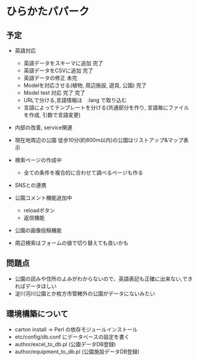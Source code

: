 # ひらかたパパーク

## 予定

* 英語対応
  * 英語データをスキーマに追加 完了
  * 英語データをCSVに追加 完了
  * 英語データの修正 未完
  * Modelを対応させる(植物, 周辺施設, 遊具, 公園) 完了
  * Model test 対応 完了 完了
  * URLで分ける,言語情報は　:lang で取り込む
  * 言語によってテンプレートを分ける(共通部分を作り, 言語毎にファイルを作成, 引数で言語変更)

* 内部の改善, service関連

* 現在地周辺の公園 徒歩10分(約800m以内)の公園はリストアップ&マップ表示

* 検索ページの作成中
  * 全ての条件を複合的に合わせて調べるページも作る

* SNSとの連携
* 公園コメント機能追加中
  - reloadボタン
  - 返信機能
* 公園の画像投稿機能

* 周辺検索はフォームの値で切り替えても良いかも

## 問題点
* 公園の読みや住所のよみがわからないので、英語表記も正確に出来ない,できればデータほしい
* 淀川河川公園とか枚方市管轄外の公園がデータにないみたい

## 環境構築について
* carton install -> Perl の依存モジュールインストール
* etc/config/db.conf にデータベースの設定を書く
* author/excel_to_db.pl (公園データDB登録)
* author/equipment_to_db.pl (公園施設データDB登録)

